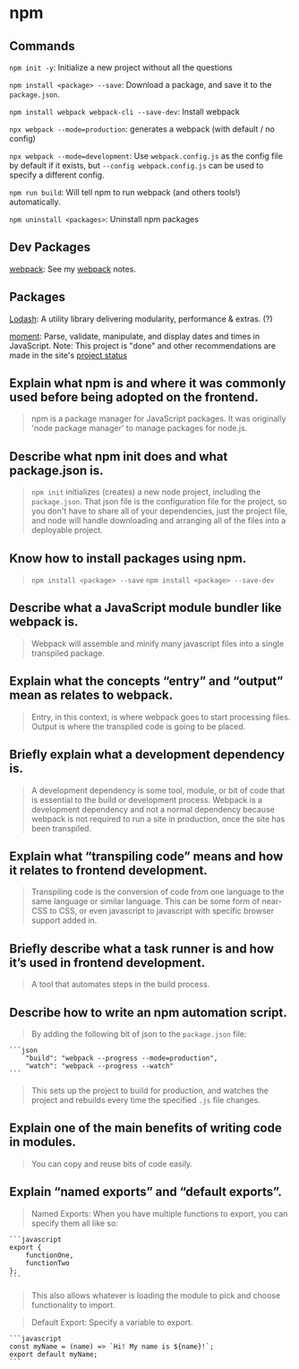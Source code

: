 # npm

## Commands

`npm init -y`: Initialize a new project without all the questions

`npm install <package> --save`: Download a package, and save it to the `package.json`.

`npm install webpack webpack-cli --save-dev`: Install webpack

`npx webpack --mode=production`: generates a webpack (with default / no config)

`npx webpack --mode=development`: Use `webpack.config.js` as the config file by default if it exists, but `--config webpack.config.js` can be used to specify a different config.

`npm run build`: Will tell npm to run webpack (and others tools!) automatically.

`npm uninstall <packages>`: Uninstall npm packages

## Dev Packages

[webpack](https://webpack.js.org/): See my [webpack](webpack.md) notes.



## Packages

[Lodash](https://lodash.com/): A utility library delivering modularity, performance & extras. (?)

[moment](https://momentjs.com/): Parse, validate, manipulate, and display dates and times in JavaScript. Note: This project is "done" and other recommendations are made in the site's [project status](https://momentjs.com/docs/#/-project-status/)





## Explain what npm is and where it was commonly used before being adopted on the frontend.

> npm is a package manager for JavaScript packages. It was originally 'node package manager' to manage packages for node.js.


## Describe what npm init does and what package.json is.

> `npm init` initializes (creates) a new node project, including the `package.json`. That json file is the configuration file for the project, so you don't have to share all of your dependencies, just the project file, and node will handle downloading and arranging all of the files into a deployable project.


## Know how to install packages using npm.

> `npm install <package> --save`
> `npm install <package> --save-dev`



## Describe what a JavaScript module bundler like webpack is.

> Webpack will assemble and minify many javascript files into a single transpiled package.




## Explain what the concepts “entry” and “output” mean as relates to webpack.

> Entry, in this context, is where webpack goes to start processing files.
> Output is where the transpiled code is going to be placed.



## Briefly explain what a development dependency is.

> A development dependency is some tool, module, or bit of code that is essential to the build or development process. Webpack is a development dependency and not a normal dependency because webpack is not required to run a site in production, once the site has been transpiled.



## Explain what “transpiling code” means and how it relates to frontend development.

> Transpiling code is the conversion of code from one language to the same language or similar language. This can be some form of near-CSS to CSS, or even javascript to javascript with specific browser support added in.



## Briefly describe what a task runner is and how it’s used in frontend development.

> A tool that automates steps in the build process.



## Describe how to write an npm automation script.

> By adding the following bit of json to the `package.json` file:

    ```json
        "build": "webpack --progress --mode=production",  
        "watch": "webpack --progress --watch" 
    ```

> This sets up the project to build for production, and watches the project and rebuilds every time the specified `.js` file changes.



## Explain one of the main benefits of writing code in modules.

> You can copy and reuse bits of code easily.



## Explain “named exports” and “default exports”.

> Named Exports: When you have multiple functions to export, you can specify them all like so:

    ```javascript
    export {
        functionOne,
        functionTwo
    };
    ```
> This also allows whatever is loading the module to pick and choose functionality to import.


> Default Export:
> Specify a variable to export.

    ```javascript
    const myName = (name) => `Hi! My name is ${name}!`;
    export default myName;
    ```